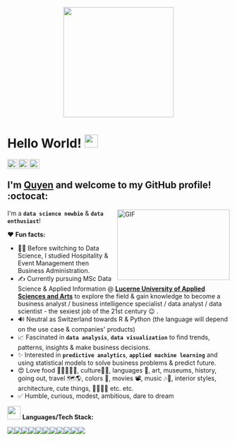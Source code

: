 <p  align="center"><img style="width:250px", src = "https://i.pinimg.com/originals/c0/5a/4c/c05a4c88320d01df93c049368d2c4c5a.gif"></p>

# Hello World! <img src="https://raw.githubusercontent.com/syedareehaquasar/syedareehaquasar/master/gifs/Hi.gif" width="30px"></h2>

<a href="https://www.linkedin.com/in/quyen-duong/">
  <img align="left" alt="Quyen's Linkedin" width="22px" src="https://cdn.jsdelivr.net/npm/simple-icons@v3/icons/linkedin.svg" />
</a>
<a href="https://github.com/doquyenduong/doquyenduong/">
  <img align="left" alt="Quyen's Github" width="22px" src="https://cdn.jsdelivr.net/npm/simple-icons@v3/icons/github.svg" />
<a href="https://www.instagram.com/kuekiduong/">
  <img align="left" alt="Quyen's Instagram" width="22px" src="https://cdn.jsdelivr.net/npm/simple-icons@v3/icons/instagram.svg" />
</a>
<br />

## I'm [**Quyen**](https://www.linkedin.com/in/quyen-duong/) and welcome to my GitHub profile! :octocat:

<img align="right" height="160" width="255" alt="GIF" src="https://2.bp.blogspot.com/-UuUF599KGfw/W982ehcse0I/AAAAAAAAAGc/1rjT6r24G6QsaScRt8lJQKeIZERdmzNaQCEwYBhgL/s1600/31846942_450333602057322_1419235942547324928_n.gif" />

I'm a **`data science newbie`** & **`data enthusiast`**!

❤️ **Fun facts:**

* 👩‍🎓 Before switching to Data Science, I studied Hospitality & Event Management then Business Administration.
* ✍️ Currently pursuing MSc Data Science & Applied Information @ [**Lucerne University of Applied Sciences and Arts**](https://www.hslu.ch/en/) to explore the field & gain knowledge to become a business analyst / business intelligence specialist / data analyst / data scientist - the sexiest job of the 21st century 😉 . 
* 🔊 Neutral as Switzerland towards R & Python (the language will depend on the use case & companies' products)
* 📈 Fascinated in **`data analysis`**, **`data visualization`** to find trends, patterns, insights & make business decisions. 
* ✨ Interested in **`predictive analytics`**, **`applied machine learning`** and using statistical models to solve business problems & predict future.
* 😍 Love food 🍹🍜🍚🍲🍱, culture🎎🎏, languages 💚, art, museums, history, going out, travel 🗺🌎, colors 🎨, movies 📽, music 🎶🎵, interior styles, architecture, cute things, 🌆🍉🐼🌱 etc. etc.
* ✅ Humble, curious, modest, ambitious, dare to dream 

<img src="https://media.giphy.com/media/WUlplcMpOCEmTGBtBW/giphy.gif" width="30"> **Languages/Tech Stack:** 

<img src="https://img.shields.io/badge/Python-3776AB?style=for-the-badge&logo=python&logoColor=white"><img src="https://img.shields.io/badge/R-000000?style=for-the-badge&logo=r&logoColor=white"><img src="https://img.shields.io/badge/Tableau-F2C811?style=for-the-badge&logo=Tableau&logoColor=white"><img src="https://img.shields.io/badge/MySQL-3776AB?style=for-the-badge&logo=mysql&logoColor=white"><img src="https://img.shields.io/badge/MongoDB-07405E?style=for-the-badge&logo=mongodb&logoColor=white"><img src="https://img.shields.io/badge/Jupyter-F37626.svg?&style=for-the-badge&logo=Jupyter&logoColor=white"><img src="https://img.shields.io/badge/Markdown-000000?style=for-the-badge&logo=markdown&logoColor=white"><img src="https://img.shields.io/badge/MariaDB-7570b3?style=for-the-badge&logo=mariadb&logoColor=white"><img src="https://img.shields.io/badge/Neo4j-d95f0e?style=for-the-badge&logo=Neo4j&logoColor=white"><img src="https://img.shields.io/badge/IBM_Cloud-FF9900?style=for-the-badge&logo=ibmcloud&logoColor=white"><img src="https://img.shields.io/badge/Docker-2CA5E0?style=for-the-badge&logo=docker&logoColor=white">
